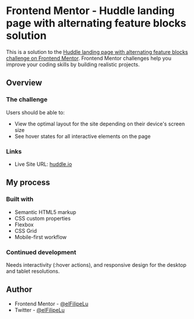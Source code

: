 # Frontend Mentor - Huddle landing page with alternating feature blocks solution

This is a solution to the [Huddle landing page with alternating feature blocks challenge on Frontend Mentor](https://www.frontendmentor.io/challenges/huddle-landing-page-with-alternating-feature-blocks-5ca5f5981e82137ec91a5100). Frontend Mentor challenges help you improve your coding skills by building realistic projects. 

## Overview


### The challenge

Users should be able to:

- View the optimal layout for the site depending on their device's screen size
- See hover states for all interactive elements on the page

### Links

- Live Site URL: [huddle.io](https://elfilipelu.github.io/frontendmentor.io_huddle-landing-page/html/index)

## My process


### Built with

- Semantic HTML5 markup
- CSS custom properties
- Flexbox
- CSS Grid
- Mobile-first workflow


### Continued development

Needs interactivity (:hover actions), and responsive design for the desktop and tablet resolutions.

## Author

- Frontend Mentor - [@elFilipeLu](https://www.frontendmentor.io/profile/elFilipeLu)
- Twitter - [@elFilipeLu](https://www.twitter.com/elFilipeLu)
